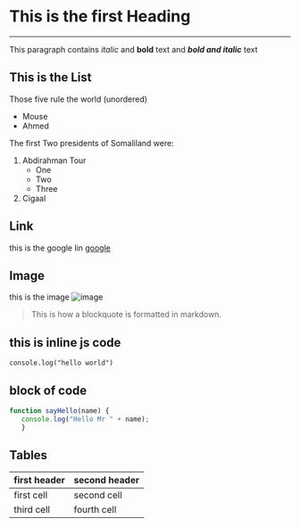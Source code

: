 # This is the first Heading
---

This paragraph contains *italic* and **bold** text and ***bold and italic*** text

## This is the List
Those five rule the world (unordered)
- Mouse
- Ahmed


The first Two presidents of Somaliland were: 
 1. Abdirahman Tour
    - One 
    - Two 
    - Three
 2. Cigaal

## Link 
this is the google lin [google](http://www.google.com)

## Image 
this is the image ![image](https://www.pexels.com/photo/a-woman-sitting-on-a-stool-with-her-hair-in-a-bun-28302550/)

> This is how a blockquote is formatted in markdown. 

## this is inline js code 
`console.log("hello world")`

## block of code 
```javascript
function sayHello(name) {
   console.log("Hello Mr " + name);
   }
```

## Tables
first header | second header
------------ | ------------
first cell | second cell
third cell | fourth cell



